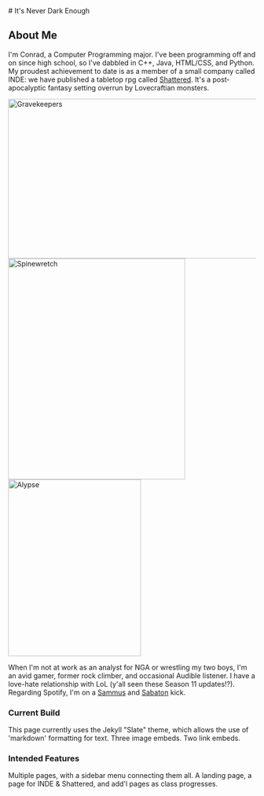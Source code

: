 <html>
<head>
  <meta content="width=device-width, initial-scale=1">
  <!-- Updated: 11-OCT-20
  Author: Cory Conrad
  About: This webpage is a portfolio for INDE LLC and their project, Shattered, in service of a class, CPT422.
  -->
<style>
  
</style>
  
</head>
# It's Never Dark Enough

## About Me

<p>I'm Conrad, a Computer Programming major. I've been programming off and on since high school, so I've dabbled in C++, Java, HTML/CSS, and Python. My proudest achievement to date is as a member of a small company called INDE: we have published a tabletop rpg called <a href="https://neverdarkenough.com">Shattered</a>. It's a post-apocalyptic fantasy setting overrun by Lovecraftian monsters.</p>

<!-- Images of an action scene, a monster, and a playable race from the game. Should be sized so that the action shot sits above the two other images. These will be reformatted later to maintain ratio at all sizes.-->
<img src="/Gravekeepers%20-%20compressed.png" alt="Gravekeepers" width="800" height="325"> <img src="/Monster%20-%20Spinewretch%20-%20Final%20-%20HR.png" alt="Spinewretch" width="360" height="450"> <img src="/Race%20-%20Alypse%20-%20Final%20-%20HR.jpg" alt="Alypse" width="270" height="360">

<p>When I'm not at work as an analyst for NGA or wrestling my two boys, I'm an avid gamer, former rock climber, and occasional Audible listener. I have a love-hate relationship with LoL (y'all seen these Season 11 updates!?). Regarding Spotify, I'm on a <a href="http://open.spotify.com/track/4nHBK3Jv1EMSRWszFzZyNv?si=Hft1QLaXRkaDcx4zHUL0Kg">Sammus</a> and <a href="http://open.spotify.com/playlist/37i9dQZF1DX99A2f2lNH9g?si=SdM0H-GfRDmQvWtXLGbGpg">Sabaton</a> kick. </p>

### Current Build

This page currently uses the Jekyll "Slate" theme, which allows the use of 'markdown' formatting for text. Three image embeds. Two link embeds.

### Intended Features

Multiple pages, with a sidebar menu connecting them all. A landing page, a page for INDE & Shattered, and add'l pages as class progresses.


</html>

